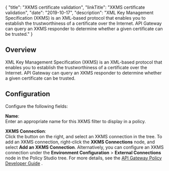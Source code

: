 {
"title": "XKMS certificate validation",
"linkTitle": "XKMS certificate validation",
"date": "2019-10-17",
"description": "XML Key Management Specification (XKMS) is an XML-based protocol that enables you to establish the trustworthiness of a certificate over the Internet. API Gateway can query an XKMS responder to determine whether a given certificate can be trusted."
}
﻿
<div id="p_certificate_xkms_overview">

Overview
--------

XML Key Management Specification (XKMS) is an XML-based protocol that enables you to establish the trustworthiness of a certificate over the Internet. API Gateway can query an XKMS responder to determine whether a given certificate can be trusted.

</div>

<div id="p_certificate_xkms_conf">

Configuration
-------------

Configure the following fields:

**Name**:\
Enter an appropriate name for this XKMS filter to display in a policy.

**XKMS Connection**:\
Click the button on the right, and select an XKMS connection in the tree. To add an XKMS connection, right-click the **XKMS Connections**
node, and select **Add an XKMS Connection**. Alternatively, you can configure an XKMS connection under the **Environment Configuration** > **External Connections**
node in the Policy Studio tree. For more details, see the
[API Gateway Policy Developer Guide](/bundle/APIGateway_77_PolicyDevGuide_allOS_en_HTML5/)
.

</div>
